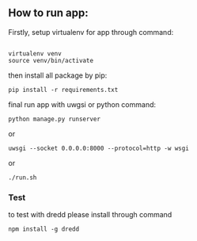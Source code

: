 ## How to run app:

Firstly, setup virtualenv for app through command:

``` 

virtualenv venv
source venv/bin/activate

```

then install all package by pip:

`pip install -r requirements.txt`


final run app with uwgsi or python command:

`python manage.py runserver`

or

`uwsgi --socket 0.0.0.0:8000 --protocol=http -w wsgi`

or

`./run.sh` 


### Test

to test with dredd please install through command

`npm install -g dredd`


